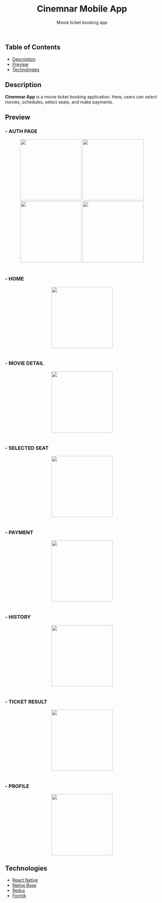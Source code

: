 <div align="center">
  <br>
  <h1><strong>Cinemnar Mobile App</strong></h1>
  <p>Movie ticket booking app</p>
  <br>

  <!-- [**View the Web App**](https://exceltodynamodbjson.vercel.app) -->
</div>

## Table of Contents
- [Description](#description)
- [Preview](#preview)
- [Technologies](#technologies)

## Description
**Cinemnar App** is a movie ticket booking application. Here, users can select movies, schedules, select seats, and make payments.

## Preview
  <div>
  <h3>- AUTH PAGE</h1>
    <div align="center">
      <img src="https://res.cloudinary.com/dc5ywapd9/image/upload/v1674986614/cinemnar/Register_gjr6yy.jpg" width="200">
      <img src="https://res.cloudinary.com/dc5ywapd9/image/upload/v1674986619/cinemnar/Login_b81drf.jpg" width="200">
      <img src="https://res.cloudinary.com/dc5ywapd9/image/upload/v1674986616/cinemnar/ForgotPassword_g117vy.jpg" width="200">
      <img src="https://res.cloudinary.com/dc5ywapd9/image/upload/v1674986616/cinemnar/ResetPassword_z0mrog.jpg" width="200">
    </div>
  </div>
 <br>
 <h3>- HOME</h1>
  <div align="center">
    <img src="https://res.cloudinary.com/dc5ywapd9/image/upload/v1674986624/cinemnar/Homepage_qkidbr.jpg" width="200">
  </div>
<br>
 <h3>- MOVIE DETAIL</h1>
  <div align="center">
    <img src="https://res.cloudinary.com/dc5ywapd9/image/upload/v1674986620/cinemnar/MovieDetail_sz1gkh.jpg" width="200">
   </div>
<br>
 <h3>- SELECTED SEAT</h1>
  <div align="center">
    <img src="https://res.cloudinary.com/dc5ywapd9/image/upload/v1674986619/cinemnar/SelectedSeat_rfjoij.jpg" width="200">
  </div>
<br>
 <h3>- PAYMENT</h1>
  <div align="center">
    <img src="https://res.cloudinary.com/dc5ywapd9/image/upload/v1674986615/cinemnar/Payment_vlqfxr.jpg" width="200">
  </div>
<br>
 <h3>-  HISTORY</h1>
 <div align="center">
    <img src="https://res.cloudinary.com/dc5ywapd9/image/upload/v1674986618/cinemnar/History_b3bnqo.jpg" width="200">
  </div>
<br>
 <h3>- TICKET RESULT</h1>
  <div align="center">
    <img src="https://res.cloudinary.com/dc5ywapd9/image/upload/v1674986616/cinemnar/TicketResult_bpqaet.jpg" width="200">
   </div>
<br>
 <h3>- PROFILE</h1>
  <div align="center">
    <img src="https://res.cloudinary.com/dc5ywapd9/image/upload/v1674986965/cinemnar/Profile_vhys0w.jpg" width="200">
   </div>


## Technologies
- [React Native](https://reactnative.dev/)
- [Native Base](https://nativebase.io/)
- [Redux](https://redux-toolkit.js.org/)
- [Formik](https://formik.org/)
